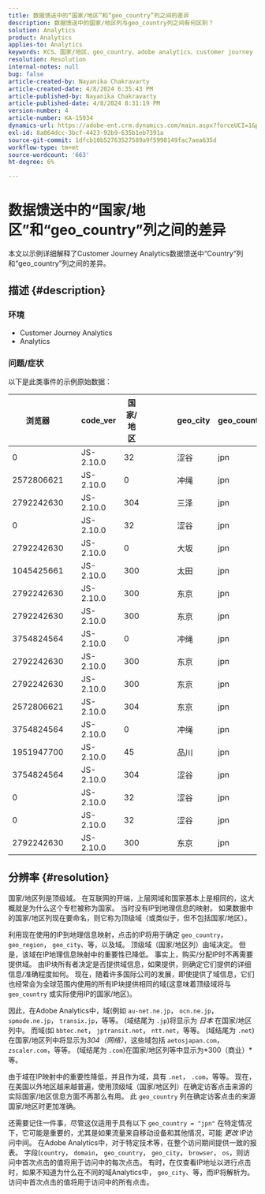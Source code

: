 ```yaml
---
title: 数据馈送中的“国家/地区”和“geo_country”列之间的差异
description: 数据馈送中的国家/地区列与geo_country列之间有何区别？
solution: Analytics
product: Analytics
applies-to: Analytics
keywords: KCS、国家/地区、geo_country、adobe analytics、customer journey analytics
resolution: Resolution
internal-notes: null
bug: false
article-created-by: Nayanika Chakravarty
article-created-date: 4/8/2024 6:35:43 PM
article-published-by: Nayanika Chakravarty
article-published-date: 4/8/2024 8:31:19 PM
version-number: 4
article-number: KA-15934
dynamics-url: https://adobe-ent.crm.dynamics.com/main.aspx?forceUCI=1&pagetype=entityrecord&etn=knowledgearticle&id=7f066cc8-d6f5-ee11-a1fe-6045bd006295
exl-id: 8a064dcc-3bcf-4423-92b9-635b1eb7391a
source-git-commit: 1dfcb10b52763527589a9f5998149fac7aea635d
workflow-type: tm+mt
source-wordcount: '663'
ht-degree: 6%

---
```


# 数据馈送中的“国家/地区”和“geo_country”列之间的差异


本文以示例详细解释了Customer Journey Analytics数据馈送中“Country”列和“geo_country”列之间的差异。

## 描述 {#description}


### <b>环境</b>

- Customer Journey Analytics
- Analytics




### <b>问题/症状</b>

以下是此类事件的示例原始数据：


| 浏览器 |   | code_ver | 国家/地区 |   |   |   | geo_city | geo_country |   |   |   |   |
| --- | --- | --- | --- | --- | --- | --- | --- | --- | --- | --- | --- | --- |
| 0 |   | JS-2.10.0 | 32 |   |   |   | 涩谷 | jpn |   |   |   |   |
| 2572806621 |   | JS-2.10.0 | 0 |   |   |   | 冲绳 | jpn |   |   |   |   |
| 2792242630 |   | JS-2.10.0 | 304 |   |   |   | 三泽 | jpn |   |   |   |   |
| 0 |   | JS-2.10.0 | 32 |   |   |   | 涩谷 | jpn |   |   |   |   |
| 2792242630 |   | JS-2.10.0 | 0 |   |   |   | 大坂 | jpn |   |   |   |   |
| 1045425661 |   | JS-2.10.0 | 300 |   |   |   | 太田 | jpn |   |   |   |   |
| 2792242630 |   | JS-2.10.0 | 300 |   |   |   | 东京 | jpn |   |   |   |   |
| 2792242630 |   | JS-2.10.0 | 300 |   |   |   | 东京 | jpn |   |   |   |   |
| 3754824564 |   | JS-2.10.0 | 0 |   |   |   | 冲绳 | jpn |   |   |   |   |
| 2792242630 |   | JS-2.10.0 | 300 |   |   |   | 东京 | jpn |   |   |   |   |
| 2792242630 |   | JS-2.10.0 | 300 |   |   |   | 东京 | jpn |   |   |   |   |
| 2572806621 |   | JS-2.10.0 | 304 |   |   |   | 东京 | jpn |   |   |   |   |
| 3754824564 |   | JS-2.10.0 | 0 |   |   |   | 冲绳 | jpn |   |   |   |   |
| 1951947700 |   | JS-2.10.0 | 45 |   |   |   | 品川 | jpn |   |   |   |   |
| 3754824564 |   | JS-2.10.0 | 304 |   |   |   | 涩谷 | jpn |   |   |   |   |
| 0 |   | JS-2.10.0 | 32 |   |   |   | 涩谷 | jpn |   |   |   |   |
| 0 |   | JS-2.10.0 | 32 |   |   |   | 涩谷 | jpn |   |   |   |   |
| 2792242630 |   | JS-2.10.0 | 300 |   |   |   | 东京 | jpn |   |   |   |   |





## 分辨率 {#resolution}


国家/地区列是顶级域。 在互联网的开端，上层网域和国家基本上是相同的，这大概就是为什么这个专栏被称为国家。 当时没有IP到地理信息的映射。 如果数据中的国家/地区列现在要命名，则它称为顶级域（或类似于，但不包括国家/地区）。

利用现在使用的IP到地理信息映射，点击的IP将用于确定 `geo_country`， `geo_region`， `geo_city`、等，以及域。 顶级域（国家/地区列）由域决定。 但是，该域在IP地理信息映射中的重要性已降低。
事实上，购买/分配IP时不再需要提供域。 由IP块所有者决定是否提供域信息，如果提供，则确定它们提供的详细信息/准确程度如何。 现在，随着许多国际公司的发展，即使提供了域信息，它们也经常会为全球范围内使用的所有IP块提供相同的域(这意味着顶级域将与 `geo_country` 或实际使用IP的国家/地区)。

因此，在Adobe Analytics中，域(例如 `au-net.ne.jp`， `ocn.ne.jp`， `spmode.ne.jp`， `transix.jp`，等等。 (域结尾为 `.jp`)将显示为 *日本* 在国家/地区列中。 而域(如 `bbtec.net`， `jptransit.net`， `ntt.net`，等等。 (域结尾为 `.net`)在国家/地区列中将显示为*304（网络）*，这些域包括 `aetosjapan.com`， `zscaler.com`，等等。 (域结尾为 `.com`)在国家/地区列等中显示为*300（商业）*等。

由于域在IP映射中的重要性降低，并且作为域，具有 `.net`， `.com`，等等。 现在，在美国以外地区越来越普遍，使用顶级域（国家/地区列）在确定访客点击来源的实际国家/地区信息方面不再那么有用。 此 `geo_country` 列在确定访客点击的来源国家/地区时更加准确。

还需要记住一件事，尽管这仅适用于具有以下 `geo_country = "jpn"` 在特定情况下，它可能是重要的，尤其是如果流量来自移动设备和其他情况，可能 *更改* IP访问中间。 在Adobe Analytics中，对于特定技术等，在整个访问期间提供一致的报表。 字段(`country`， `domain`， `geo_country`， `geo_city`， `browser`， `os`，则访问中首次点击的值将用于访问中的每次点击。 有时，在仅查看IP地址以进行点击时，如果不知道为什么在不同的域Analytics中， `geo_city`、等，而IP将解析为。 访问中首次点击的值将用于访问中的所有点击。
